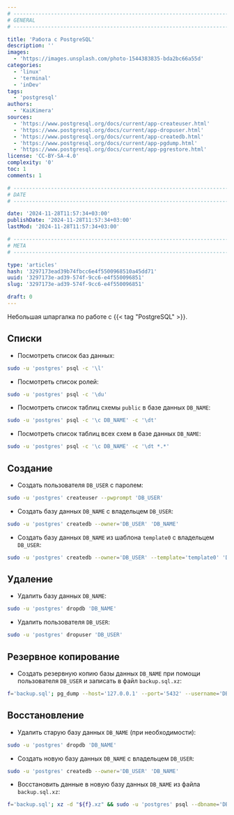 ```yaml
---
# -------------------------------------------------------------------------------------------------------------------- #
# GENERAL
# -------------------------------------------------------------------------------------------------------------------- #

title: 'Работа с PostgreSQL'
description: ''
images:
  - 'https://images.unsplash.com/photo-1544383835-bda2bc66a55d'
categories:
  - 'linux'
  - 'terminal'
  - 'inDev'
tags:
  - 'postgresql'
authors:
  - 'KaiKimera'
sources:
  - 'https://www.postgresql.org/docs/current/app-createuser.html'
  - 'https://www.postgresql.org/docs/current/app-dropuser.html'
  - 'https://www.postgresql.org/docs/current/app-createdb.html'
  - 'https://www.postgresql.org/docs/current/app-pgdump.html'
  - 'https://www.postgresql.org/docs/current/app-pgrestore.html'
license: 'CC-BY-SA-4.0'
complexity: '0'
toc: 1
comments: 1

# -------------------------------------------------------------------------------------------------------------------- #
# DATE
# -------------------------------------------------------------------------------------------------------------------- #

date: '2024-11-28T11:57:34+03:00'
publishDate: '2024-11-28T11:57:34+03:00'
lastMod: '2024-11-28T11:57:34+03:00'

# -------------------------------------------------------------------------------------------------------------------- #
# META
# -------------------------------------------------------------------------------------------------------------------- #

type: 'articles'
hash: '3297173ead39b74fbcc6e4f5500968510a45dd71'
uuid: '3297173e-ad39-574f-9cc6-e4f550096851'
slug: '3297173e-ad39-574f-9cc6-e4f550096851'

draft: 0
---
```


Небольшая шпаргалка по работе с {{< tag "PostgreSQL" >}}.

<!--more-->

## Списки

- Посмотреть список баз данных:

```bash
sudo -u 'postgres' psql -c '\l'
```

- Посмотреть список ролей:

```bash
sudo -u 'postgres' psql -c '\du'
```

- Посмотреть список таблиц схемы `public` в базе данных `DB_NAME`:

```bash
sudo -u 'postgres' psql -c '\c DB_NAME' -c '\dt'
```

- Посмотреть список таблиц всех схем в базе данных `DB_NAME`:

```bash
sudo -u 'postgres' psql -c '\c DB_NAME' -c '\dt *.*'
```

## Создание

- Создать пользователя `DB_USER` с паролем:

```bash
sudo -u 'postgres' createuser --pwprompt 'DB_USER'
```

- Создать базу данных `DB_NAME` с владельцем `DB_USER`:

```bash
sudo -u 'postgres' createdb --owner='DB_USER' 'DB_NAME'
```

- Создать базу данных `DB_NAME` из шаблона `template0` с владельцем `DB_USER`:

```bash
sudo -u 'postgres' createdb --owner='DB_USER' --template='template0' 'DB_NAME'
```

## Удаление

- Удалить базу данных `DB_NAME`:

```bash
sudo -u 'postgres' dropdb 'DB_NAME'
```

- Удалить пользователя `DB_USER`:

```bash
sudo -u 'postgres' dropuser 'DB_USER'
```

## Резервное копирование

- Создать резервную копию базы данных `DB_NAME` при помощи пользователя `DB_USER` и записать в файл `backup.sql.xz`:

```bash
f='backup.sql'; pg_dump --host='127.0.0.1' --port='5432' --username='DB_USER' --password --dbname='DB_NAME' --file="${f}" && xz "${f}"
```

## Восстановление

- Удалить старую базу данных `DB_NAME` (при необходимости):

```bash
sudo -u 'postgres' dropdb 'DB_NAME'
```

- Создать новую базу данных `DB_NAME` с владельцем `DB_USER`:

```bash
sudo -u 'postgres' createdb --owner='DB_USER' 'DB_NAME'
```

- Восстановить данные в новую базу данных `DB_NAME` из файла `backup.sql.xz`:

```bash
f='backup.sql'; xz -d "${f}.xz" && sudo -u 'postgres' psql --dbname='DB_NAME' --file="${f}"
```
